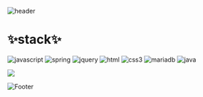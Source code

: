 ![header](https://capsule-render.vercel.app/api?type=waving&color=0:d3e2f5,100:ffdeef&height=200&section=header&text=Hello⛏️%20&fontColor=484d54&fontSize=50&fontAlign=80)





# ✨stack✨


<p>
<img alt="javascript" src ="https://img.shields.io/badge/JavaScript-F7DF1E.svg?&style=for-the-badge&logo=javascript&logoColor=fff"/>
<img alt="spring" src ="https://img.shields.io/badge/Spring-6DB33F.svg?&style=for-the-badge&logo=spring&logoColor=fff"/>
<img alt="jquery" src ="https://img.shields.io/badge/jquery-0769AD.svg?&style=for-the-badge&logo=jquery&logoColor=fff"/>
<img alt="html" src ="https://img.shields.io/badge/html5-E34F26.svg?&style=for-the-badge&logo=html5&logoColor=fff"/>
<img alt="css3" src ="https://img.shields.io/badge/css3-1572B6.svg?&style=for-the-badge&logo=css3&logoColor=fff"/>
<img alt="mariadb" src ="https://img.shields.io/badge/mariadb-003545.svg?&style=for-the-badge&logo=mariadb&logoColor=fff"/>
<img alt="java" src ="https://img.shields.io/badge/JAVA-437291.svg?&style=for-the-badge&logo=openjdk&logoColor=fff"/>
</p>


![](https://github-profile-summary-cards.vercel.app/api/cards/profile-details?username=siruduck&theme=nord_dark)






![Footer](https://capsule-render.vercel.app/api?type=waving&&color=0:fab6bd,100:d3e2f5&height=100&section=footer) 

